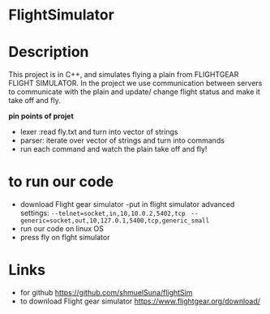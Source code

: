 # FlightSimulator

# Description
This project is in C++, and simulates flying a plain from FLIGHTGEAR FLIGHT SIMULATOR.
In the project we use communication between servers to communicate with the plain
and update/ change flight status and make it take off and fly.
 
 **pin points of projet**
 - lexer :read fly.txt and turn into vector of strings
 - parser: iterate over vector of strings and turn into commands
 - run each command and watch the plain take off and fly!

# to run our code
- download Flight gear simulator
-put in flight simulator advanced settings: 
`--telnet=socket,in,10,10.0.2,5402,tcp `
`--generic=socket,out,10,127.0.1,5400,tcp,generic_small`
- run our code on linux OS
- press fly on flght simulator

# Links
- for github https://github.com/shmuelSuna/flightSim
- to download Flight gear simulator https://www.flightgear.org/download/



